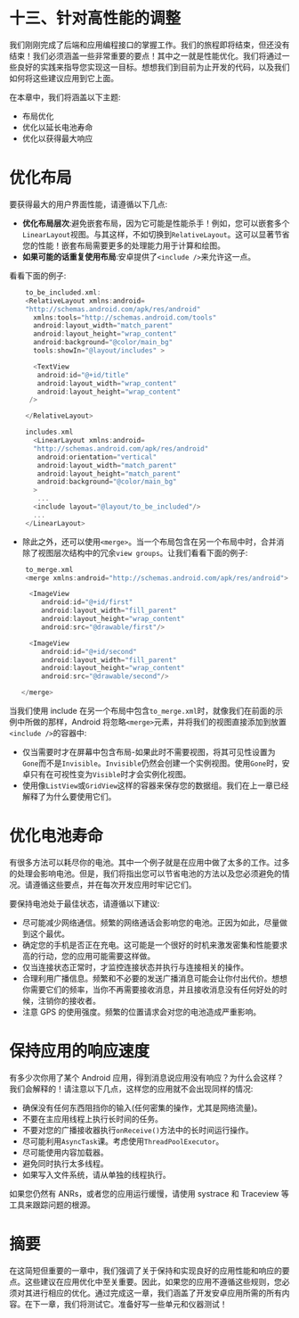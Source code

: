 # 十三、针对高性能的调整

我们刚刚完成了后端和应用编程接口的掌握工作。我们的旅程即将结束，但还没有结束！我们必须涵盖一些非常重要的要点！其中之一就是性能优化。我们将通过一些良好的实践来指导您实现这一目标。想想我们到目前为止开发的代码，以及我们如何将这些建议应用到它上面。

在本章中，我们将涵盖以下主题:

*   布局优化
*   优化以延长电池寿命
*   优化以获得最大响应

# 优化布局

要获得最大的用户界面性能，请遵循以下几点:

*   **优化布局层次**:避免嵌套布局，因为它可能是性能杀手！例如，您可以嵌套多个`LinearLayout`视图。与其这样，不如切换到`RelativeLayout`。这可以显著节省您的性能！嵌套布局需要更多的处理能力用于计算和绘图。
*   **如果可能的话重复使用布局**:安卓提供了`<include />`来允许这一点。

看看下面的例子:

```kt
    to_be_included.xml: 
    <RelativeLayout xmlns:android=
    "http://schemas.android.com/apk/res/android" 
      xmlns:tools="http://schemas.android.com/tools" 
      android:layout_width="match_parent" 
      android:layout_height="wrap_content" 
      android:background="@color/main_bg" 
      tools:showIn="@layout/includes" > 

      <TextView  
       android:id="@+id/title" 
       android:layout_width="wrap_content" 
       android:layout_height="wrap_content" 
     /> 

    </RelativeLayout>

    includes.xml 
      <LinearLayout xmlns:android=
      "http://schemas.android.com/apk/res/android" 
       android:orientation="vertical" 
       android:layout_width="match_parent" 
       android:layout_height="match_parent" 
       android:background="@color/main_bg" 
      > 
       ... 
      <include layout="@layout/to_be_included"/> 
      ... 
    </LinearLayout> 
```

*   除此之外，还可以使用`<merge>`。当一个布局包含在另一个布局中时，合并消除了视图层次结构中的冗余`view groups`。让我们看看下面的例子:

```kt
    to_merge.xml 
    <merge xmlns:android="http://schemas.android.com/apk/res/android"> 

     <ImageView 
        android:id="@+id/first" 
        android:layout_width="fill_parent" 
        android:layout_height="wrap_content" 
        android:src="@drawable/first"/> 

     <ImageView 
        android:id="@+id/second" 
        android:layout_width="fill_parent" 
        android:layout_height="wrap_content" 
        android:src="@drawable/second"/> 

   </merge> 
```

当我们使用 include 在另一个布局中包含`to_merge.xml`时，就像我们在前面的示例中所做的那样，Android 将忽略`<merge>`元素，并将我们的视图直接添加到放置`<include />`的容器中:

*   仅当需要时才在屏幕中包含布局-如果此时不需要视图，将其可见性设置为`Gone`而不是`Invisible`。`Invisible`仍然会创建一个实例视图。使用`Gone`时，安卓只有在可视性变为`Visible`时才会实例化视图。
*   使用像`ListView`或`GridView`这样的容器来保存您的数据组。我们在上一章已经解释了为什么要使用它们。

# 优化电池寿命

有很多方法可以耗尽你的电池。其中一个例子就是在应用中做了太多的工作。过多的处理会影响电池。但是，我们将指出您可以节省电池的方法以及您必须避免的情况。请遵循这些要点，并在每次开发应用时牢记它们。

要保持电池处于最佳状态，请遵循以下建议:

*   尽可能减少网络通信。频繁的网络通话会影响您的电池。正因为如此，尽量做到这个最优。
*   确定您的手机是否正在充电。这可能是一个很好的时机来激发密集和性能要求高的行动，您的应用可能需要这样做。
*   仅当连接状态正常时，才监控连接状态并执行与连接相关的操作。
*   合理利用广播信息。频繁和不必要的发送广播消息可能会让你付出代价。想想你需要它们的频率，当你不再需要接收消息，并且接收消息没有任何好处的时候，注销你的接收者。
*   注意 GPS 的使用强度。频繁的位置请求会对您的电池造成严重影响。

# 保持应用的响应速度

有多少次你用了某个 Android 应用，得到消息说应用没有响应？为什么会这样？我们会解释的！请注意以下几点，这样您的应用就不会出现同样的情况:

*   确保没有任何东西阻挡你的输入(任何密集的操作，尤其是网络流量)。
*   不要在主应用线程上执行长时间的任务。
*   不要对您的广播接收器执行`onReceive()`方法中的长时间运行操作。
*   尽可能利用`AsyncTask`课。考虑使用`ThreadPoolExecutor`。
*   尽可能使用内容加载器。
*   避免同时执行太多线程。
*   如果写入文件系统，请从单独的线程执行。

如果您仍然有 ANRs，或者您的应用运行缓慢，请使用 systrace 和 Traceview 等工具来跟踪问题的根源。

# 摘要

在这简短但重要的一章中，我们强调了关于保持和实现良好的应用性能和响应的要点。这些建议在应用优化中至关重要。因此，如果您的应用不遵循这些规则，您必须对其进行相应的优化。通过完成这一章，我们涵盖了开发安卓应用所需的所有内容。在下一章，我们将测试它。准备好写一些单元和仪器测试！